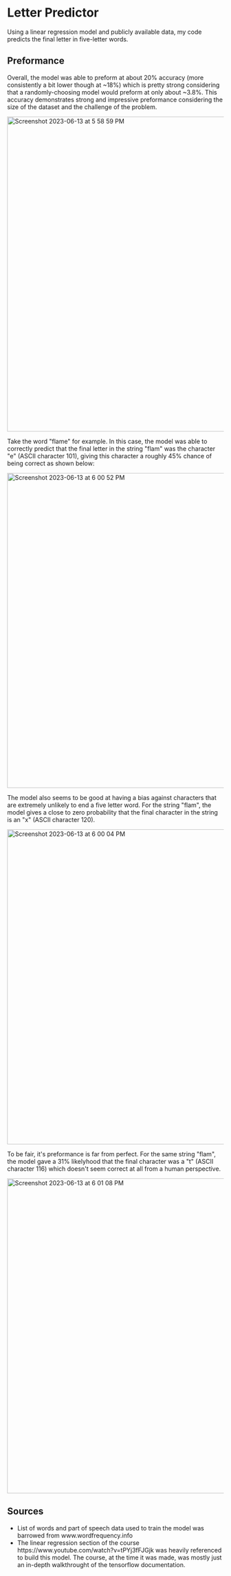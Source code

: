 # Letter Predictor
Using a linear regression model and publicly available data, my code predicts the final letter in five-letter words.

## Preformance

Overall, the model was able to preform at about 20% accuracy (more consistently a bit lower though at ~18%) which is pretty strong considering that a randomly-choosing model would preform at only about ~3.8%. This accuracy demonstrates strong and impressive preformance considering the size of the dataset and the challenge of the problem.

<img width="730" alt="Screenshot 2023-06-13 at 5 58 59 PM" src="https://github.com/zroe1/letterPredictor/assets/114773939/00ed51e2-bb3d-40f6-abaf-2bb8dbc23b7a">

Take the word "flame" for example. In this case, the model was able to correctly predict that the final letter in the string "flam" was the character "e" (ASCII character 101), giving this character a roughly 45% chance of being correct as shown below:

<img width="730" alt="Screenshot 2023-06-13 at 6 00 52 PM" src="https://github.com/zroe1/letterPredictor/assets/114773939/828574ca-1dc1-41b5-844d-2369fd5aaf02">

The model also seems to be good at having a bias against characters that are extremely unlikely to end a five letter word. For the string "flam", the model gives a close to zero probability that the final character in the string is an "x" (ASCII character 120).

<img width="730" alt="Screenshot 2023-06-13 at 6 00 04 PM" src="https://github.com/zroe1/letterPredictor/assets/114773939/0b4c648f-a509-42fe-8b14-9a50c540e6e2">

To be fair, it's preformance is far from perfect. For the same string "flam", the model gave a 31% likelyhood that the final character was a "t" (ASCII character 116) which doesn't seem correct at all from a human perspective.

<img width="730" alt="Screenshot 2023-06-13 at 6 01 08 PM" src="https://github.com/zroe1/letterPredictor/assets/114773939/fc740fb7-8bc7-44ec-b27a-6f6a8f1ea5c1">

## Sources
<ul>
  <li>List of words and part of speech data used to train the model was barrowed from www.wordfrequency.info</li>
  <li>The linear regression section of the course https://www.youtube.com/watch?v=tPYj3fFJGjk was heavily referenced to build this model. The course, at the time it was made, was mostly just an in-depth walkthrought of the tensorflow documentation.</li>
</ul>

